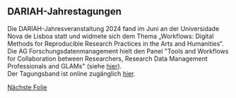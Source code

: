 ## DARIAH-Jahrestagungen

Die DARIAH-Jahresveranstaltung 2024 fand im Juni an der Universidade Nova de Lisboa statt und widmete sich dem Thema „Workflows: Digital Methods for Reproducible Research Practices in the Arts and Humanities“.  
Die AG Forschungsdatenmanagement hielt den Panel "Tools and Workflows for Collaboration between Researchers, Research Data Management Professionals and GLAMs" (siehe [hier](https://doi.org/10.5281/zenodo.12819051)).  
Der Tagungsband ist online zugänglich [hier](https://zenodo.org/communities/dariahannualevent2024-workflows/).

[Nächste Folie](05.md)
